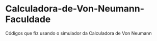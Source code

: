# Calculadora-de-Von-Neumann-Faculdade
Códigos que fiz usando o simulador da Calculadora de Von Neumann
